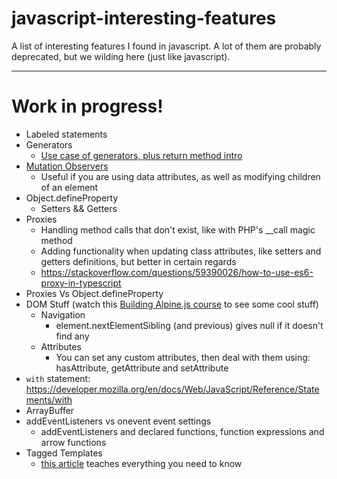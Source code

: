 # javascript-interesting-features
A list of interesting features I found in javascript. A lot of them are probably deprecated, but we wilding here (just like javascript).

-------

# Work in progress!

- Labeled statements
- Generators
  - [Use case of generators, plus return method intro](https://github.com/tc39/proposal-explicit-resource-management#ecmascript-explicit-resource-management)
- [Mutation Observers](https://developer.mozilla.org/en-US/docs/Web/API/MutationObserver)
  - Useful if you are using data attributes, as well as modifying children of an element
- Object.defineProperty
  - Setters && Getters
- Proxies
  - Handling method calls that don't exist, like with PHP's __call magic method
  - Adding functionality when updating class attributes, like setters and getters definitions, but better in certain regards
  - https://stackoverflow.com/questions/59390026/how-to-use-es6-proxy-in-typescript
- Proxies Vs Object.defineProperty
- DOM Stuff (watch this [Building Alpine.js course](https://laracasts.com/series/building-alpinejs) to see some cool stuff)
  - Navigation
    - element.nextElementSibling (and previous) gives null if it doesn't find any
  - Attributes
    - You can set any custom attributes, then deal with them using: hasAttribute, getAttribute and setAttribute
- `with` statement: https://developer.mozilla.org/en/docs/Web/JavaScript/Reference/Statements/with
- ArrayBuffer
- addEventListeners vs onevent event settings
  - addEventListeners and declared functions, function expressions and arrow functions
- Tagged Templates
  - [this article](https://www.strictmode.io/articles/javascript-tagged-templates) teaches everything you need to know
